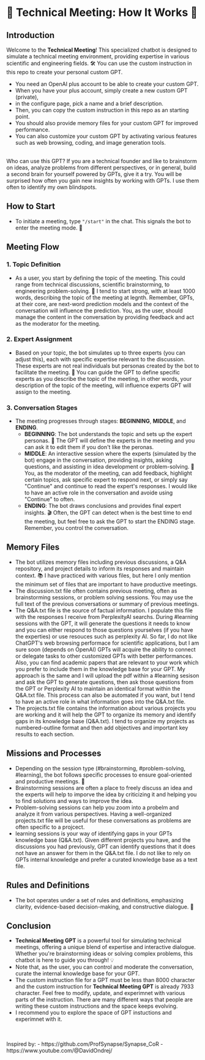 # 🤖 Technical Meeting: How It Works 🌟

## Introduction
Welcome to the **Technical Meeting**! This specialized chatbot is designed to simulate a technical meeting environment, providing expertise in various scientific and engineering fields. 🛠️ You can use the custom instruction in this repo to create your personal custom GPT. <br>
- You need an OpenAI plus account to be able to create your custom GPT.
- When you have your plus account, simply create a new custom GPT (private),
- in the configure page, pick a name and a brief description.
- Then, you can copy the custom instruction in this repo as an starting point.
- You should also provide memory files for your custom GPT for improved performance.
- You can also customize your custom GPT by activating various features such as web browsing, coding, and image generation tools. <br>
<br>
Who can use this GPT? If you are a technical founder and like to brainstorm on ideas, analyze problems from different perspectives, or in general, build a second brain for yourself powered by GPTs, give it a try. You will be surprised how often you gain new insights by working with GPTs. I use them often to identify my own blindspots. 

## How to Start
- To initiate a meeting, type `"/start"` in the chat. This signals the bot to enter the meeting mode. 🚀

## Meeting Flow
### 1. Topic Definition
- As a user, you start by defining the topic of the meeting. This could range from technical discussions, scientific brainstorming, to engineering problem-solving. 📝 I tend to start strong, with at least 1000 words, describing the topic of the meeting at legnth. Remember, GPTs, at their core, are next-word prediction models and the context of the conversation will influence the prediction. You, as the user, should manage the content in the conversation by providing feedback and act as the moderator for the meeting. 

### 2. Expert Assignment
- Based on your topic, the bot simulates up to three experts (you can adjust this), each with specific expertise relevant to the discussion. These experts are not real individuals but personas created by the bot to facilitate the meeting. 👥 You can guide the GPT to define specific experts as you describe the topic of the meeting, in other words, your description of the topic of the meeting, will influence experts GPT will assign to the meeting.

### 3. Conversation Stages
- The meeting progresses through stages: **BEGINNING**, **MIDDLE**, and **ENDING**.
    - **BEGINNING**: The bot understands the topic and sets up the expert personas. 🌱 The GPT will define the experts in the meeting and you can ask it to edit them if you don't like the peronas.
    - **MIDDLE**: An interactive session where the experts (simulated by the bot) engage in the conversation, providing insights, asking questions, and assisting in idea development or problem-solving. 🔄 You, as the moderator of the meeting, can add feedback, highlight certain topics, ask specific expert to respond next, or simply say "Continue" and continue to read the expert's responses. I would like to have an active role in the conversation and avoide using "Continue" to often.
    - **ENDING**: The bot draws conclusions and provides final expert insights. 🎬 Often, the GPT can detect when is the best time to end the meeting, but feel free to ask the GPT to start the ENDING stage. Remember, you control the conversation. 

## Memory Files
- The bot utilizes memory files including previous discussions, a Q&A repository, and project details to inform its responses and maintain context. 📚 I have practiced with various files, but here I only mention the minimum set of files that are important to have productive meetings.
- The discussion.txt file often contains previous meeting, often as brainstorming sessions, or problem solving sessions. You may use the full text of the previous conversations or summary of previous meetings.
- The Q&A.txt file is the source of factual information. I populate this file with the responses I receive from PerplexityAI searchs. During #learning sessions with the GPT, it will generate the questions it needs to know and you can either respond to those questions yourselves (if you have the experties) or use resouces such as perplexity AI. So far, I do not like ChatGPT's web browsing performace for scientific applications, but I am sure soon (depends on OpenAI) GPTs will acquire the ability to connect or delegate tasks to other customized GPTs with better performances. Also, you can find academic papers that are relevant to your work which you prefer to include them in the knowledge base for your GPT. My approach is the same and I will upload the pdf within a #learning sesison and ask the GPT to generate questions, then ask those questions from the GPT or Perplexity AI to maintain an identical format within the Q&A.txt file. This process can also be automated if you want, but I tend to have an active role in what information goes into the Q&A.txt file.
- The projects.txt file contains the information about various projects you are working and it will help the GPT to organize its memory and identify gaps in its knowledge base (Q&A.txt). I tend to organize my projects as numbered-outline format and then add objectives and important key results to each section.

## Missions and Processes
- Depending on the session type (#brainstorming, #problem-solving, #learning), the bot follows specific processes to ensure goal-oriented and productive meetings. 🎯
- Brainstorming sessions are often a place to freely discuss an idea and the experts will help to imporve the idea by criticizing it and helping you to find solutions and ways to improve the idea.
- Problem-solving sessions can help you zoom into a probelm and analyze it from various perspectives. Having a well-organized projects.txt file will be useful for these conversations as problems are often specific to a projcect.
- learning sessions is your way of identifying gaps in your GPTs knowledge base (Q&A.txt). Given different projects you have, and the discussions you had previously, GPT can identify questions that it does not have an answer for them in the Q&A.txt file. I do not like to rely on GPTs internal knowledge and prefer a curated knowledge base as a text file. 

## Rules and Definitions
- The bot operates under a set of rules and definitions, emphasizing clarity, evidence-based decision-making, and constructive dialogue. 📖

## Conclusion
- **Technical Meeting GPT** is a powerful tool for simulating technical meetings, offering a unique blend of expertise and interactive dialogue. Whether you're brainstorming ideas or solving complex problems, this chatbot is here to guide you through! 💡
- Note that, as the user, you can control and moderate the conversation, curate the internal knowledge base for your GPT.
- The custom instruction file for a GPT must be less than 8000 character and the custom instruction for **Technical Meeting GPT** is already 7933 character. Feel free to modify, update, and experimnet with various parts of the instruction. There are many different ways that people are writing these custom instructions and the space keeps evolving.
- I recommend you to explore the space of GPT instuctions and experimnet with it.

<br>
<br>
Inspired by: 
- https://github.com/ProfSynapse/Synapse_CoR
- https://www.youtube.com/@DavidOndrej/
